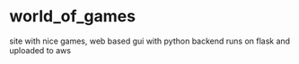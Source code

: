 # world_of_games
site with nice games, web based gui with python backend runs on flask and uploaded to aws
